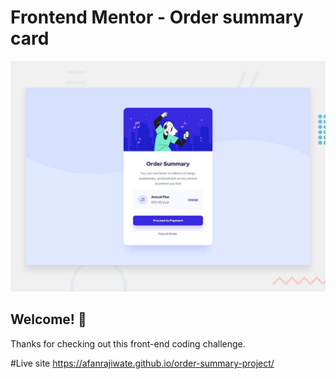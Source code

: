 # Frontend Mentor - Order summary card

![Design preview for the Order summary card coding challenge](./design/desktop-preview.jpg)

## Welcome! 👋

Thanks for checking out this front-end coding challenge.

#Live site
https://afanrajiwate.github.io/order-summary-project/
